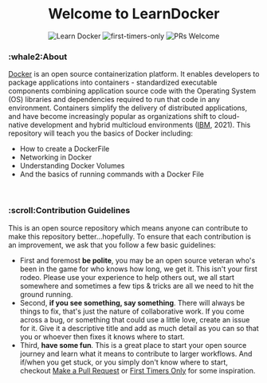 <h1 align="center">Welcome to LearnDocker</h1>

<div align="center">
 
 ![Learn Docker](https://img.shields.io/badge/Docker-learn-blue)
 ![first-timers-only](https://img.shields.io/badge/first--timers--only-friendly-blueviolet)
 ![PRs Welcome](https://img.shields.io/badge/PRs-welcome-brightgreen)
  
</div>

<h3>:whale2:About</h3>

<p><a href="https://github.com/docker">Docker</a> is an open source containerization platform. It enables developers to package applications into containers - standardized executable components combining application source code with the Operating System (OS) libraries and dependencies required to run that code in any environment. Containers simplify the delivery of distributed applications, and have become increasingly popular as organizations shift to cloud-native development and hybrid multicloud environments (<a href="https://www.ibm.com/in-en/cloud/learn/docker">IBM</a>, 2021). This repository will teach you the basics of Docker including:</p>

<ul>
 <li>How to create a DockerFile</li>
 <li>Networking in Docker</li>
 <li>Understanding Docker Volumes</li>
 <li>And the basics of running commands with a Docker File</li>
</ul>

<br />

<h3>:scroll:Contribution Guidelines</h3>
<p>This is an open source repository which means anyone can contribute to make this repository better...hopefully. To ensure that each contribution is an improvement, we ask that you follow a few basic guidelines:</p>

<ul>
 <li>First and foremost <b>be polite</b>, you may be an open source veteran who's been in the game for who knows how long, we get it. This isn't your first rodeo. Please  use your experience to help others out, we all start somewhere and sometimes a few tips & tricks are all we need to hit the ground running.</li>
 
 <li>Second, <b>if you see something, say something</b>. There will always be things to fix, that's just the nature of collaborative work. If you come across a bug, or something that could use a little love, create an issue for it. Give it a descriptive title and add as much detail as you can so that you or whoever then fixes it knows where to start.</li>
 
 <li>Third, <b>have some fun</b>. This is a great place to start your open source journey and learn what it means to contribute to larger workflows. And if/when you get stuck, or you simply don't know where to start, checkout <a href="http://makeapullrequest.com/">Make a Pull Request</a> or <a href="http://www.firsttimersonly.com/">First Timers Only</a> for some inspiration.</li> 
</ul>
